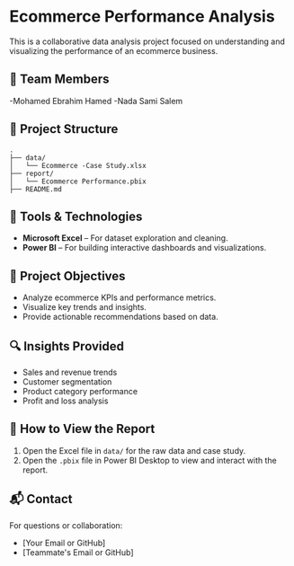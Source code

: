 
# Ecommerce Performance Analysis

This is a collaborative data analysis project focused on understanding and visualizing the performance of an ecommerce business.

## 👥 Team Members
-Mohamed Ebrahim Hamed
-Nada Sami Salem
## 📁 Project Structure

```
.
├── data/
│   └── Ecommerce -Case Study.xlsx
├── report/
│   └── Ecommerce Performance.pbix
├── README.md
```

## 🧰 Tools & Technologies

- **Microsoft Excel** – For dataset exploration and cleaning.
- **Power BI** – For building interactive dashboards and visualizations.

## 🎯 Project Objectives

- Analyze ecommerce KPIs and performance metrics.
- Visualize key trends and insights.
- Provide actionable recommendations based on data.

## 🔍 Insights Provided

- Sales and revenue trends
- Customer segmentation
- Product category performance
- Profit and loss analysis

## 📌 How to View the Report

1. Open the Excel file in `data/` for the raw data and case study.
2. Open the `.pbix` file in Power BI Desktop to view and interact with the report.

## 📬 Contact

For questions or collaboration:
- [Your Email or GitHub]
- [Teammate's Email or GitHub]
